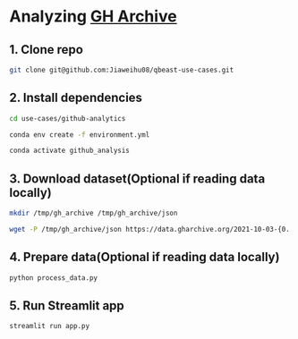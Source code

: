 # Analyzing [GH Archive](https://www.gharchive.org)

## 1. Clone repo
```bash
git clone git@github.com:Jiaweihu08/qbeast-use-cases.git
```

## 2. Install dependencies
```bash
cd use-cases/github-analytics

conda env create -f environment.yml

conda activate github_analysis
```

## 3. Download dataset(Optional if reading data locally)
```bash
mkdir /tmp/gh_archive /tmp/gh_archive/json

wget -P /tmp/gh_archive/json https://data.gharchive.org/2021-10-03-{0..23}.json.gz
```

## 4. Prepare data(Optional if reading data locally)
```bash
python process_data.py
```

## 5. Run Streamlit app
```bash
streamlit run app.py
```




